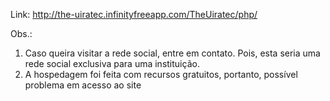 Link: http://the-uiratec.infinityfreeapp.com/TheUiratec/php/

Obs.:
1. Caso queira visitar a rede social, entre em contato. Pois, esta seria uma rede social exclusiva para uma instituição.
2. A hospedagem foi feita com recursos gratuitos, portanto, possível problema em acesso ao site
